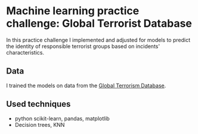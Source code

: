 # Machine learning practice challenge: Global Terrorist Database
In this practice challenge I implemented and adjusted for models to predict the identity of responsible terrorist groups based on incidents' characteristics.

## Data
I trained the models on data from the [Global Terrorism Database](https://www.start.umd.edu/gtd/).

## Used techniques
* python scikit-learn, pandas, matplotlib
* Decision trees, KNN
